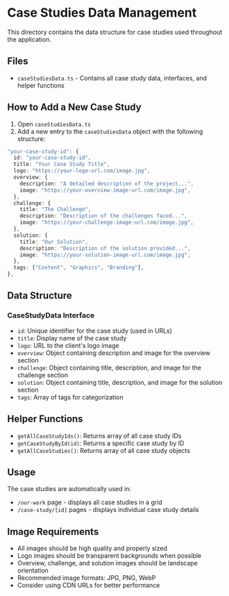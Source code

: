 # Case Studies Data Management

This directory contains the data structure for case studies used throughout the application.

## Files

- `caseStudiesData.ts` - Contains all case study data, interfaces, and helper functions

## How to Add a New Case Study

1. Open `caseStudiesData.ts`
2. Add a new entry to the `caseStudiesData` object with the following structure:

```typescript
"your-case-study-id": {
  id: "your-case-study-id",
  title: "Your Case Study Title",
  logo: "https://your-logo-url.com/image.jpg",
  overview: {
    description: "A detailed description of the project...",
    image: "https://your-overview-image-url.com/image.jpg",
  },
  challenge: {
    title: "The Challenge",
    description: "Description of the challenges faced...",
    image: "https://your-challenge-image-url.com/image.jpg",
  },
  solution: {
    title: "Our Solution",
    description: "Description of the solution provided...",
    image: "https://your-solution-image-url.com/image.jpg",
  },
  tags: ["Content", "Graphics", "Branding"],
},
```

## Data Structure

### CaseStudyData Interface

- `id`: Unique identifier for the case study (used in URLs)
- `title`: Display name of the case study
- `logo`: URL to the client's logo image
- `overview`: Object containing description and image for the overview section
- `challenge`: Object containing title, description, and image for the challenge section
- `solution`: Object containing title, description, and image for the solution section
- `tags`: Array of tags for categorization

## Helper Functions

- `getAllCaseStudyIds()`: Returns array of all case study IDs
- `getCaseStudyById(id)`: Returns a specific case study by ID
- `getAllCaseStudies()`: Returns array of all case study objects

## Usage

The case studies are automatically used in:

- `/our-work` page - displays all case studies in a grid
- `/case-study/[id]` pages - displays individual case study details

## Image Requirements

- All images should be high quality and properly sized
- Logo images should be transparent backgrounds when possible
- Overview, challenge, and solution images should be landscape orientation
- Recommended image formats: JPG, PNG, WebP
- Consider using CDN URLs for better performance
